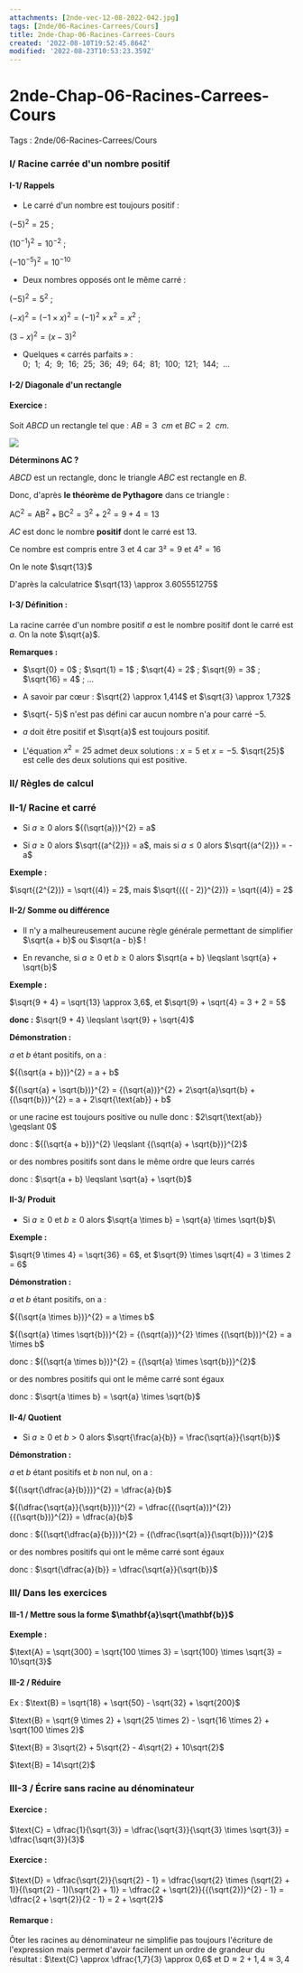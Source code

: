 ```yaml
---
attachments: [2nde-vec-12-08-2022-042.jpg]
tags: [2nde/06-Racines-Carrees/Cours]
title: 2nde-Chap-06-Racines-Carrees-Cours
created: '2022-08-10T19:52:45.864Z'
modified: '2022-08-23T10:53:23.359Z'
---
```


# 2nde-Chap-06-Racines-Carrees-Cours

Tags : 2nde/06-Racines-Carrees/Cours




### I/  Racine carrée d'un nombre positif


#### I-1/  Rappels

-   Le carré d'un nombre est toujours positif :

$(-5)^2=25$ ; 
    
${(10^{- 1})}^{2} = 10^{- 2}$ ;
    
${( - 10^{- 5})}^{2} = 10^{- 10}$


-   Deux nombres opposés ont le même carré :

${( - 5)}^{2} = 5^{2}$ ;
    
${( - x)}^{2} = {( - 1 \times x)}^{2} = {( - 1)}^{2} \times x^{2} = x^{2}$ ; 
    
${(3 - x)}^{2} = {(x - 3)}^{2}$

-   Quelques « carrés parfaits » :
$0 ;~~ 1 ;~~ 4 ;~~ 9 ;~~ 16 ;~~ 25 ; ~~ 36 ;~~ 49 ;~~ 64 ;~~ 81 ;~~ 100 ;~~ 121 ;~~ 144 ;~~ ...$

#### I-2/  Diagonale d'un rectangle

#### Exercice : 
Soit $ABCD$ un rectangle tel que : $AB = 3~~cm$ et $BC = 2~~cm$.


![](@attachment/2nde-vec-12-08-2022-042.jpg)

**Déterminons AC ?**

$ABCD$ est un rectangle, donc le triangle $ABC$ est rectangle en $B$.

Donc, d'après **le théorème de Pythagore** dans ce triangle :

$\text{AC}^{2} = \text{AB}^{2} + \text{BC}^{2} = 3^{2} + 2^{2} = 9 + 4 = 13$

$AC$ est donc le nombre **positif** dont le carré est $13$.

Ce nombre est compris entre $3$ et $4$ car $3² = 9$ et $4² = 16$

On le note $\sqrt{13}$

D'après la calculatrice $\sqrt{13} \approx 3.605551275$

#### I-3/  Définition :

La racine carrée d'un nombre positif $a$ est le nombre positif dont le carré est $a$. On la note $\sqrt{a}$.

**Remarques :**

-   $\sqrt{0} = 0$ ; $\sqrt{1} = 1$ ; $\sqrt{4} = 2$ ; $\sqrt{9} = 3$ ;
    $\sqrt{16} = 4$ ; ...

-   A savoir par cœur : $\sqrt{2} \approx 1,414$ et    $\sqrt{3} \approx 1,732$

-   $\sqrt{- 5}$ n'est pas défini car aucun nombre n'a pour carré $-5$.

-   $a$ doit être positif et $\sqrt{a}$ est toujours positif.

-   L'équation $x^{2} = 25$ admet deux solutions : $x = 5$ et $x = −5$.
  $\sqrt{25}$ est celle des deux solutions qui est positive.

### II/  Règles de calcul


### II-1/  Racine et carré

-   Si $a \geqslant 0$ alors ${(\sqrt{a})}^{2} = a$

-   Si $a \geqslant 0$ alors $\sqrt{(a^{2})} = a$, mais si
$a \leqslant 0$ alors $\sqrt{(a^{2})} = - a$

**Exemple :** 

$\sqrt{(2^{2})} = \sqrt{(4)} = 2$, mais
$\sqrt{({( - 2)}^{2})} = \sqrt{(4)} = 2$

#### II-2/  Somme ou différence

-   Il n'y a malheureusement aucune règle générale permettant de   simplifier $\sqrt{a + b}$ ou $\sqrt{a - b}$ !

-   En revanche, si $a \geqslant 0$ et $b \geqslant 0$ alors
$\sqrt{a + b} \leqslant \sqrt{a} + \sqrt{b}$

**Exemple :** 

$\sqrt{9 + 4} = \sqrt{13} \approx 3,6$, et $\sqrt{9} + \sqrt{4} = 3 + 2 = 5$

**donc :** $\sqrt{9 + 4} \leqslant \sqrt{9} + \sqrt{4}$

**Démonstration :**

$a$ et $b$ étant positifs, on a :

${(\sqrt{a + b})}^{2} = a + b$

${(\sqrt{a} + \sqrt{b})}^{2} = {(\sqrt{a})}^{2} + 2\sqrt{a}\sqrt{b} + {(\sqrt{b})}^{2} = a + 2\sqrt{\text{ab}} + b$

or une racine est toujours positive ou nulle donc :
$2\sqrt{\text{ab}} \geqslant 0$

donc : ${(\sqrt{a + b})}^{2} \leqslant {(\sqrt{a} + \sqrt{b})}^{2}$

or des nombres positifs sont dans le même ordre que leurs carrés

donc : $\sqrt{a + b} \leqslant \sqrt{a} + \sqrt{b}$

#### II-3/  Produit

-   Si $a \geqslant 0$ et $b \geqslant 0$ alors  $\sqrt{a \times b} = \sqrt{a} \times \sqrt{b}$\

**Exemple :** 

$\sqrt{9 \times 4} = \sqrt{36} = 6$, et    $\sqrt{9} \times \sqrt{4} = 3 \times 2 = 6$

**Démonstration :**

$a$ et $b$ étant positifs, on a :

${(\sqrt{a \times b})}^{2} = a \times b$

${(\sqrt{a} \times \sqrt{b})}^{2} = {(\sqrt{a})}^{2} \times {(\sqrt{b})}^{2} = a \times b$

donc : ${(\sqrt{a \times b})}^{2} = {(\sqrt{a} \times \sqrt{b})}^{2}$

or des nombres positifs qui ont le même carré sont égaux

donc : $\sqrt{a \times b} = \sqrt{a} \times \sqrt{b}$

#### II-4/  Quotient

-   Si $a \geqslant 0$ et $b > 0$ alors    $\sqrt{\frac{a}{b}} = \frac{\sqrt{a}}{\sqrt{b}}$

**Démonstration :**

$a$ et $b$ étant positifs et *b* non nul, on a :

${(\sqrt{\dfrac{a}{b}})}^{2} = \dfrac{a}{b}$

${(\dfrac{\sqrt{a}}{\sqrt{b}})}^{2} = \dfrac{{(\sqrt{a})}^{2}}{{(\sqrt{b})}^{2}} = \dfrac{a}{b}$

donc : ${(\sqrt{\dfrac{a}{b}})}^{2} = {(\dfrac{\sqrt{a}}{\sqrt{b}})}^{2}$

or des nombres positifs qui ont le même carré sont égaux

donc : $\sqrt{\dfrac{a}{b}} = \dfrac{\sqrt{a}}{\sqrt{b}}$

### III/  Dans les exercices


#### III-1 /  Mettre sous la forme $\mathbf{a}\sqrt{\mathbf{b}}$

**Exemple :**

$\text{A} = \sqrt{300} = \sqrt{100 \times 3} = \sqrt{100} \times \sqrt{3} = 10\sqrt{3}$

#### III-2 / Réduire

Ex : $\text{B} = \sqrt{18} + \sqrt{50} - \sqrt{32} + \sqrt{200}$

$\text{B} = \sqrt{9 \times 2} + \sqrt{25 \times 2} - \sqrt{16 \times 2} + \sqrt{100 \times 2}$

$\text{B} = 3\sqrt{2} + 5\sqrt{2} - 4\sqrt{2} + 10\sqrt{2}$

$\text{B} = 14\sqrt{2}$

### III-3 /  Écrire sans racine au dénominateur

#### Exercice :
$\text{C} = \dfrac{1}{\sqrt{3}} = \dfrac{\sqrt{3}}{\sqrt{3} \times \sqrt{3}} = \dfrac{\sqrt{3}}{3}$

#### Exercice :
$\text{D} = \dfrac{\sqrt{2}}{\sqrt{2} - 1} = \dfrac{\sqrt{2} \times (\sqrt{2} + 1)}{(\sqrt{2} - 1)(\sqrt{2} + 1)} = \dfrac{2 + \sqrt{2}}{{(\sqrt{2})}^{2} - 1} = \dfrac{2 + \sqrt{2}}{2 - 1} = 2 + \sqrt{2}$

#### Remarque : 
Ôter les racines au dénominateur ne simplifie pas toujours l'écriture de l'expression mais permet d'avoir facilement un ordre de grandeur du résultat : $\text{C} \approx \dfrac{1,7}{3} \approx 0,6$ et
$\text{D} \approx 2 + 1,4 \approx 3,4$
